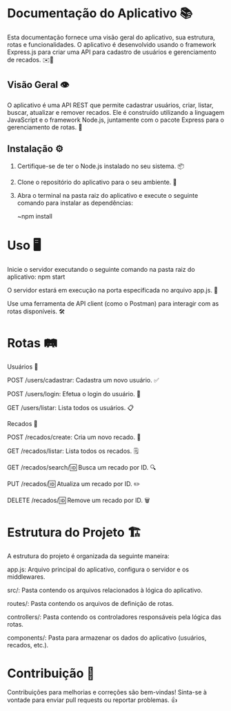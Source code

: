 # Documentação do Aplicativo 📚

Esta documentação fornece uma visão geral do aplicativo, sua estrutura, rotas e funcionalidades. O aplicativo é desenvolvido usando o framework Express.js para criar uma API para cadastro de usuários e gerenciamento de recados. ✉️📝

## Visão Geral 👁️

O aplicativo é uma API REST que permite cadastrar usuários, criar, listar, buscar, atualizar e remover recados. Ele é construído utilizando a linguagem JavaScript e o framework Node.js, juntamente com o pacote Express para o gerenciamento de rotas. 🚀

## Instalação ⚙️

1. Certifique-se de ter o Node.js instalado no seu sistema. 📦
2. Clone o repositório do aplicativo para o seu ambiente. 📂
3. Abra o terminal na pasta raiz do aplicativo e execute o seguinte comando para instalar as dependências:


      ~npm install

# Uso 🖥️
Inicie o servidor executando o seguinte comando na pasta raiz do aplicativo:
npm start

O servidor estará em execução na porta especificada no arquivo app.js. 🏃

Use uma ferramenta de API client (como o Postman) para interagir com as rotas disponíveis. 🛠️

# Rotas 🛤️ 
Usuários 👥


POST /users/cadastrar: Cadastra um novo usuário. ✅

POST /users/login: Efetua o login do usuário. 🔑

GET /users/listar: Lista todos os usuários. 📋

Recados 📝

POST /recados/create: Cria um novo recado. 📌 

GET /recados/listar: Lista todos os recados. 🗒️

GET /recados/search/:id: Busca um recado por ID. 🔍

PUT /recados/:id: Atualiza um recado por ID. ✏️

DELETE /recados/:id: Remove um recado por ID. 🗑️

# Estrutura do Projeto 🏗️
A estrutura do projeto é organizada da seguinte maneira:

app.js: Arquivo principal do aplicativo, configura o servidor e os middlewares.

src/: Pasta contendo os arquivos relacionados à lógica do aplicativo.

routes/: Pasta contendo os arquivos de definição de rotas.

controllers/: Pasta contendo os controladores responsáveis pela lógica das rotas.

components/: Pasta para armazenar os dados do aplicativo (usuários, recados, etc.).

# Contribuição 🤝
Contribuições para melhorias e correções são bem-vindas! Sinta-se à vontade para enviar pull requests ou reportar problemas. 👍